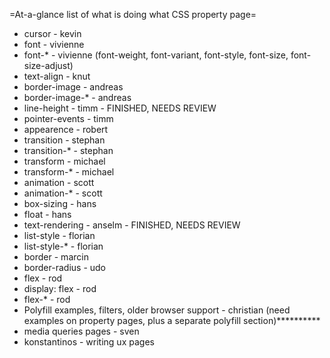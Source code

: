 =At-a-glance list of what is doing what CSS property page=

* cursor - kevin
* font - vivienne
* font-* - vivienne (font-weight, font-variant, font-style, font-size, font-size-adjust)
* text-align - knut
* border-image - andreas
* border-image-* - andreas
* line-height - timm -  FINISHED, NEEDS REVIEW
* pointer-events - timm
* appearence - robert
* transition - stephan
* transition-* - stephan
* transform - michael
* transform-* - michael
* animation - scott
* animation-* - scott
* box-sizing - hans
* float - hans
* text-rendering - anselm  - FINISHED, NEEDS REVIEW
* list-style - florian
* list-style-* - florian
* border - marcin
* border-radius - udo
* flex - rod
* display: flex - rod
* flex-* - rod
* Polyfill examples, filters, older browser support - christian (need examples on property pages, plus a separate polyfill section)**********
* media queries pages - sven 
* konstantinos - writing ux pages
